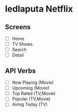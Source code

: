 # ledlaputa Netflix

## Screens

- [ ] Home
- [ ] TV Shows
- [ ] Search
- [ ] Detail

## API Verbs

- [ ] Now Playing (Movie)
- [ ] Upcoming (Movie)
- [ ] Top Rated (TV,Movie)
- [ ] Popular (TV,Movie)
- [ ] Airing Today (TV)
